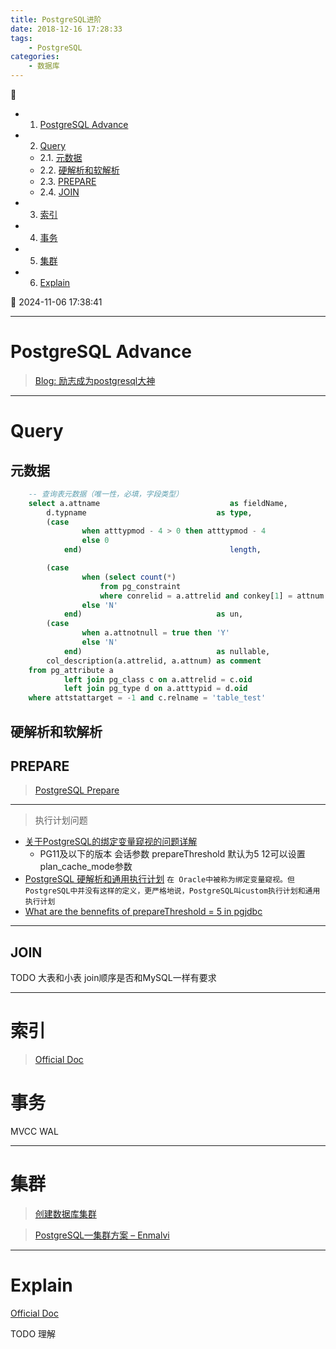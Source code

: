 ```yaml
---
title: PostgreSQL进阶
date: 2018-12-16 17:28:33
tags: 
    - PostgreSQL
categories: 
    - 数据库
---
```


💠

- 1. [PostgreSQL Advance](#postgresql-advance)
- 2. [Query](#query)
    - 2.1. [元数据](#元数据)
    - 2.2. [硬解析和软解析](#硬解析和软解析)
    - 2.3. [PREPARE](#prepare)
    - 2.4. [JOIN](#join)
- 3. [索引](#索引)
- 4. [事务](#事务)
- 5. [集群](#集群)
- 6. [Explain](#explain)

💠 2024-11-06 17:38:41
****************************************
# PostgreSQL Advance

> [Blog: 励志成为postgresql大神](https://www.modb.pro/u/430972)

************************

# Query
## 元数据
```sql
    -- 查询表元数据（唯一性，必填，字段类型）
    select a.attname                             as fieldName,
        d.typname                             as type,
        (case
                when atttypmod - 4 > 0 then atttypmod - 4
                else 0
            end)                                 length,

        (case
                when (select count(*)
                    from pg_constraint
                    where conrelid = a.attrelid and conkey[1] = attnum and contype = 'u') > 0 then 'Y'
                else 'N'
            end)                              as un,
        (case
                when a.attnotnull = true then 'Y'
                else 'N'
            end)                              as nullable,
        col_description(a.attrelid, a.attnum) as comment
    from pg_attribute a
            left join pg_class c on a.attrelid = c.oid
            left join pg_type d on a.atttypid = d.oid
    where attstattarget = -1 and c.relname = 'table_test'
```

## 硬解析和软解析

## PREPARE
> [PostgreSQL Prepare](https://jdbc.postgresql.org/documentation/server-prepare/)

************************

> 执行计划问题
- [关于PostgreSQL的绑定变量窥视的问题详解](http://www.pgsql.tech/article_103_10000095)
    - PG11及以下的版本 会话参数 prepareThreshold 默认为5 12可以设置plan_cache_mode参数
- [PostgreSQL 硬解析和通用执行计划](https://www.modb.pro/db/48162) `在 Oracle中被称为绑定变量窥视。但 PostgreSQL中并没有这样的定义，更严格地说，PostgreSQL叫custom执行计划和通用执行计划`
- [What are the bennefits of prepareThreshold = 5 in pgjdbc](https://stackoverflow.com/questions/56261410/what-are-the-bennefits-of-preparethreshold-5-in-pgjdbc)

************************

## JOIN
TODO 大表和小表 join顺序是否和MySQL一样有要求

************************

# 索引
> [Official Doc](https://www.postgresql.org/docs/11/indexes.html)

# 事务
MVCC WAL 

************************

# 集群
> [创建数据库集群](http://www.postgres.cn/docs/9.3/creating-cluster.html)  

> [PostgreSQL—集群方案 – Enmalvi](http://www.enmalvi.com/2022/10/28/postgresql-patroni/#shu_ju_ku_ji_qun_fang_an)  

************************

# Explain 
[Official Doc](https://www.postgresql.org/docs/current/sql-explain.html)

TODO 理解
